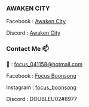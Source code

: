 ### AWAKEN CITY
Facebook : [Awaken City](https://www.facebook.com/Awakencityy)

Discord : [Awaken City](discord.gg/3kVvpJMEv3)

### Contact Me 📫
:e-mail: : focus_041158@hotmail.com

Facebook : [Focus Boonsong](https://www.facebook.com/focustanaphat)

Instagram : [focus_boonsong](https://www.instagram.com/focus_boonsong/)

Discord : DOUBLEU02#8977

